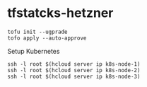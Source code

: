 # tfstatcks-hetzner


```
tofu init --ugprade
tofo apply --auto-approve
```


Setup Kubernetes

```
ssh -l root $(hcloud server ip k8s-node-1)
ssh -l root $(hcloud server ip k8s-node-2)
ssh -l root $(hcloud server ip k8s-node-3)
```
